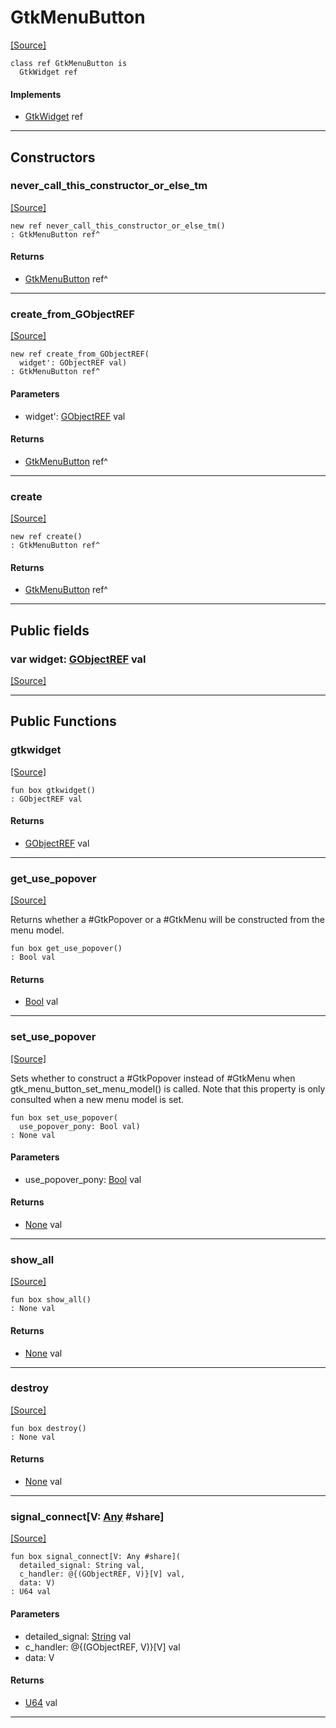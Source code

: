 # GtkMenuButton
<span class="source-link">[[Source]](src/gtk3/GtkMenuButton.md#L6)</span>
```pony
class ref GtkMenuButton is
  GtkWidget ref
```

#### Implements

* [GtkWidget](gtk3-GtkWidget.md) ref

---

## Constructors

### never_call_this_constructor_or_else_tm
<span class="source-link">[[Source]](src/gtk3/GtkMenuButton.md#L10)</span>


```pony
new ref never_call_this_constructor_or_else_tm()
: GtkMenuButton ref^
```

#### Returns

* [GtkMenuButton](gtk3-GtkMenuButton.md) ref^

---

### create_from_GObjectREF
<span class="source-link">[[Source]](src/gtk3/GtkMenuButton.md#L13)</span>


```pony
new ref create_from_GObjectREF(
  widget': GObjectREF val)
: GtkMenuButton ref^
```
#### Parameters

*   widget': [GObjectREF](gtk3-..-gobject-GObjectREF.md) val

#### Returns

* [GtkMenuButton](gtk3-GtkMenuButton.md) ref^

---

### create
<span class="source-link">[[Source]](src/gtk3/GtkMenuButton.md#L17)</span>


```pony
new ref create()
: GtkMenuButton ref^
```

#### Returns

* [GtkMenuButton](gtk3-GtkMenuButton.md) ref^

---

## Public fields

### var widget: [GObjectREF](gtk3-..-gobject-GObjectREF.md) val
<span class="source-link">[[Source]](src/gtk3/GtkMenuButton.md#L7)</span>



---

## Public Functions

### gtkwidget
<span class="source-link">[[Source]](src/gtk3/GtkMenuButton.md#L9)</span>


```pony
fun box gtkwidget()
: GObjectREF val
```

#### Returns

* [GObjectREF](gtk3-..-gobject-GObjectREF.md) val

---

### get_use_popover
<span class="source-link">[[Source]](src/gtk3/GtkMenuButton.md#L56)</span>


Returns whether a #GtkPopover or a #GtkMenu will be constructed
from the menu model.


```pony
fun box get_use_popover()
: Bool val
```

#### Returns

* [Bool](builtin-Bool.md) val

---

### set_use_popover
<span class="source-link">[[Source]](src/gtk3/GtkMenuButton.md#L83)</span>


Sets whether to construct a #GtkPopover instead of #GtkMenu
when gtk_menu_button_set_menu_model() is called. Note that
this property is only consulted when a new menu model is set.


```pony
fun box set_use_popover(
  use_popover_pony: Bool val)
: None val
```
#### Parameters

*   use_popover_pony: [Bool](builtin-Bool.md) val

#### Returns

* [None](builtin-None.md) val

---

### show_all
<span class="source-link">[[Source]](src/gtk3/GtkWidget.md#L4)</span>


```pony
fun box show_all()
: None val
```

#### Returns

* [None](builtin-None.md) val

---

### destroy
<span class="source-link">[[Source]](src/gtk3/GtkWidget.md#L7)</span>


```pony
fun box destroy()
: None val
```

#### Returns

* [None](builtin-None.md) val

---

### signal_connect\[V: [Any](builtin-Any.md) #share\]
<span class="source-link">[[Source]](src/gtk3/GtkWidget.md#L10)</span>


```pony
fun box signal_connect[V: Any #share](
  detailed_signal: String val,
  c_handler: @{(GObjectREF, V)}[V] val,
  data: V)
: U64 val
```
#### Parameters

*   detailed_signal: [String](builtin-String.md) val
*   c_handler: @{(GObjectREF, V)}[V] val
*   data: V

#### Returns

* [U64](builtin-U64.md) val

---

